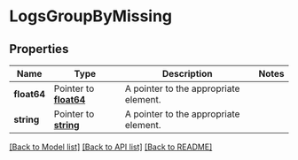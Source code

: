 # LogsGroupByMissing

## Properties

| Name        | Type                                 | Description                           | Notes |
| ----------- | ------------------------------------ | ------------------------------------- | ----- |
| **float64** | Pointer to [**float64**](float64.md) | A pointer to the appropriate element. |
| **string**  | Pointer to [**string**](string.md)   | A pointer to the appropriate element. |

[[Back to Model list]](../README.md#documentation-for-models) [[Back to API list]](../README.md#documentation-for-api-endpoints) [[Back to README]](../README.md)
